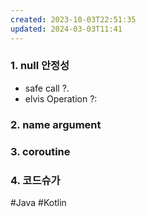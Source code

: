 ```yaml
---
created: 2023-10-03T22:51:35
updated: 2024-03-03T11:41
---
```

### 1. null 안정성
- safe call ?.
- elvis Operation ?:
### 2. name argument
### 3. coroutine
### 4. 코드슈가

#Java 
#Kotlin 